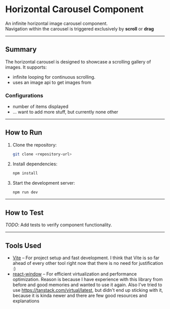 # Horizontal Carousel Component

An infinite horizontal image carousel component.  
Navigation within the carousel is triggered exclusively by **scroll** or **drag**

---

## Summary

The horizontal carousel is designed to showcase a scrolling gallery of images. It supports:

- infinite looping for continuous scrolling.
- uses an image api to get images from

### Configurations
- number of items displayed
- ... want to add more stuff, but currently none other

---

## How to Run

1. Clone the repository:
   ```bash
   git clone <repository-url>
   ```
2. Install dependencies:
   ```bash
   npm install
   ```
3. Start the development server:
   ```bash
   npm run dev
   ```

---

## How to Test

_TODO_: Add tests to verify component functionality.

---

## Tools Used

- [Vite](https://vite.dev/) – For project setup and fast development. I think that Vite is so far ahead of every other tool right now that there is no need for justification :)
- [react-window](https://react-window.vercel.app/#/examples/list/fixed-size) – For efficient virtualization and performance optimization. Reason is because I have experience with this library from before and good memories and wanted to use it again. Also I've tried to use https://tanstack.com/virtual/latest, but didn't end up sticking with it, because it is kinda newer and there are few good resources and explanations
